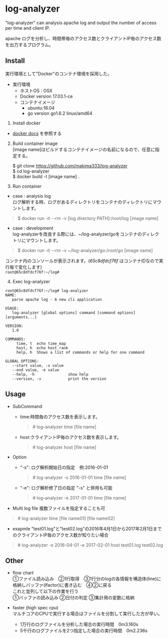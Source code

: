 # log-analyzer

"log-analyzer" can analysis  apache log and output the number of access per time and client IP.

apache ログを分析し、時間帯毎のアクセス数とクライアントIP毎のアクセス数を出力するプログラム。

## Install
実行環境として"Docker"のコンテナ環境を採用した。
* 実行環境
  - ホストOS : OSX
  - Docker version 17.03.1-ce
  - コンテナイメージ
    - ubuntu:16.04
    - go version go1.6.2 linux/amd64


1. Install docker  
  * [docker docs](https://docs.docker.com/engine/installation/)
  を参照する
2. Build container image  
[image name]はビルドするコンテナイメージの名前になるので、任意に指定する。
   >  
   $ git clone https://github.com/makima333/log-analyzer  
   $ cd log-analyzer    
   $ docker build -t [image name] .

3. Run container
  * case : analysis log  
  ログ解析する時、ログがあるディレクトリをコンテナのディレクトリにマウントします。
  > $ docker run -it --rm -v [log directory PATH]:/root/log [image name]

  * case : development  
  log-analyzerを改良する際には、~/log-analyzer/goをコンテナのディレクトリにマウントします。
  > $ docker run -it --rm -v ~/log-analyzer/go:/root/go [image name]

  コンテナ内のコンソールが表示されます。(*65c8dfdcf76f* はコンテナIDなので実行毎で変化します)  
  ``root@65c8dfdcf76f:~/log#  ``

4. Exec log-analyzer

```
root@65c8dfdcf76f:~/log# log-analyzer
NAME:
   parse apache log - A new cli application

USAGE:
   log-analyzer [global options] command [command options] [arguments...]

VERSION:
   1.0

COMMANDS:
     time, t  echo time_map
     host, h  echo host_rank
     help, h  Shows a list of commands or help for one command

GLOBAL OPTIONS:
   --start value, -s value  
   --end value, -e value    
   --help, -h               show help
   --version, -v            print the version  
```

## Usage
* SubCommand
  - time:時間毎のアクセス数を表示します。

    > \# log-analyzer time [file name]

  - host:クライアントIP毎のアクセス数を表示します。

    > \# log-analyzer host [file name]

* Option
  - "-s": ログ解析開始日の指定　例:2016-01-01
    > \# log-analyzer -s 2016-01-01 time [file name]

  - "-e": ログ解析修了日の指定 "-s" と併用も可能
    > \# log-analyzer -e 2017-01-01 time [file name]


 * Multi log file
 複数ファイルを指定することも可
 > \# log-analyzer time [file name01] [file name02]

 * exapmle
 "test01.log"と"test02.log"の2016年4月1日から2017年2月1日までのクライアントIP毎のアクセス数が知りたい場合
 > \# log-analyzer -s 2016-04-01 -e 2017-02-01 host test01.log test02.log

## Other
* flow chart  
  ①ファイル読み込み　②1行取得　③1行分のlogの各情報を構造体(line)に格納しバッファ(lfactor)に書き込む　④②に戻る  
  これと並列して以下の作業を行う  
  ①バッファの読み込み ②日付の判定 ③集計用の変数に格納

* faster (high spec cpu)  
  マルチコアのCPUで実行する場合はファイルを分割して実行した方が早い。
    - 1万行のログファイルを分析した場合の実行時間　0m3.160s
    - 5千行のログファイルを2つ指定した場合の実行時間　0m2.236s
